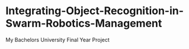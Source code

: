 # Integrating-Object-Recognition-in-Swarm-Robotics-Management
My Bachelors University Final Year Project
